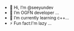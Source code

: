 - 👋 Hi, I’m @seeyundev
- 👀 I’m OGFN developer ...
- 🌱 I’m currently learning c++...
- ⚡ Fun fact:I'm lazy ...

<!---
seeyundev/seeyundev is a ✨ special ✨ repository because its `README.md` (this file) appears on your GitHub profile.
You can click the Preview link to take a look at your changes.
--->
